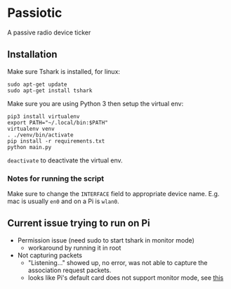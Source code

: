 # Passiotic
A passive radio device ticker

## Installation
Make sure Tshark is installed, for linux:
```
sudo apt-get update
sudo apt-get install tshark
```
Make sure you are using Python 3 then setup the virtual env:
```
pip3 install virtualenv
export PATH="~/.local/bin:$PATH"
virtualenv venv
. ./venv/bin/activate
pip install -r requirements.txt
python main.py
```
`deactivate` to deactivate the virtual env.

### Notes for running the script
Make sure to change the `INTERFACE` field to appropriate device name. E.g. mac is usually `en0` and on a Pi is `wlan0`.

## Current issue trying to run on Pi
* Permission issue (need sudo to start tshark in monitor mode)
  - workaround by running it in root
* Not capturing packets
  - "Listening..." showed up, no error, was not able to capture the association request packets.
  - looks like Pi's default card does not support monitor mode, see [this](https://www.reddit.com/r/raspberry_pi/comments/5m8u29/how_do_i_enable_monitor_mode_on_my_rpi_3b_wifi/)

